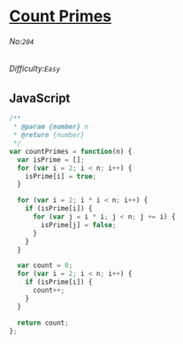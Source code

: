 # [Count Primes](https://leetcode.com/problems/count-primes/#/description)
###### No:`204`
###### Difficulty:`Easy`
## JavaScript


```js
/**
 * @param {number} n
 * @return {number}
 */
var countPrimes = function(n) {
  var isPrime = [];
  for (var i = 2; i < n; i++) {
    isPrime[i] = true;
  }

  for (var i = 2; i * i < n; i++) {
    if (isPrime[i]) {
      for (var j = i * i; j < n; j += i) {
        isPrime[j] = false;
      }
    }
  }

  var count = 0;
  for (var i = 2; i < n; i++) {
    if (isPrime[i]) {
      count++;
    }
  }

  return count;
};

```
